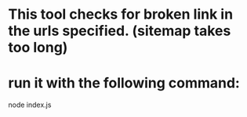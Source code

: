 # This tool checks for broken link in the urls specified.  (sitemap takes too long)

# run it with the following command:
node index.js